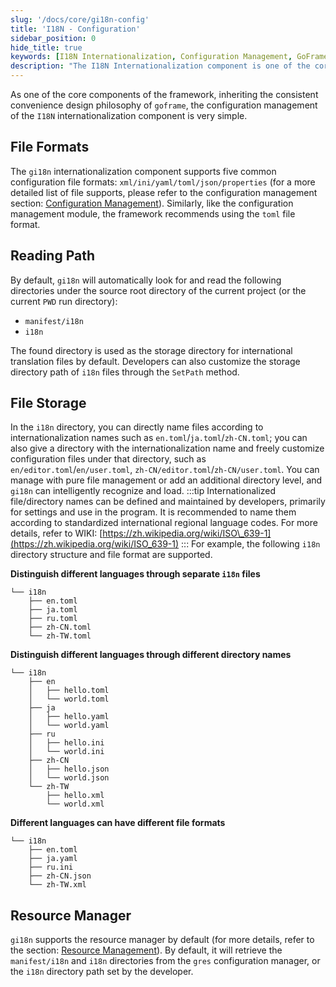 ```yaml
---
slug: '/docs/core/gi18n-config'
title: 'I18N - Configuration'
sidebar_position: 0
hide_title: true
keywords: [I18N Internationalization, Configuration Management, GoFrame Framework, File Format, Internationalization Component, Configuration File, Directory Structure, Resource Manager, Intelligent Recognition, Language Code]
description: "The I18N Internationalization component is one of the core components of the GoFrame framework, supporting multiple configuration file formats such as xml, ini, yaml, toml, etc., and compatible with multiple directory structures and file formats. Developers can achieve multilingual support through configuration. The system automatically recognizes language files and supports custom path settings. It is recommended to use standardized international language codes for file naming to ensure program multilingual compatibility."
---
```


As one of the core components of the framework, inheriting the consistent convenience design philosophy of `goframe`, the configuration management of the `I18N` internationalization component is very simple.

## File Formats

The `gi18n` internationalization component supports five common configuration file formats: `xml/ini/yaml/toml/json/properties` (for a more detailed list of file supports, please refer to the configuration management section: [Configuration Management](../配置管理/配置管理.md)). Similarly, like the configuration management module, the framework recommends using the `toml` file format.

## Reading Path

By default, `gi18n` will automatically look for and read the following directories under the source root directory of the current project (or the current `PWD` run directory):

- `manifest/i18n`
- `i18n`

The found directory is used as the storage directory for international translation files by default. Developers can also customize the storage directory path of `i18n` files through the `SetPath` method.

## File Storage

In the `i18n` directory, you can directly name files according to internationalization names such as `en.toml`/`ja.toml`/`zh-CN.toml`; you can also give a directory with the internationalization name and freely customize configuration files under that directory, such as `en/editor.toml`/`en/user.toml`, `zh-CN/editor.toml`/`zh-CN/user.toml`. You can manage with pure file management or add an additional directory level, and `gi18n` can intelligently recognize and load.
:::tip
Internationalized file/directory names can be defined and maintained by developers, primarily for settings and use in the program. It is recommended to name them according to standardized international regional language codes. For more details, refer to WIKI: [https://zh.wikipedia.org/wiki/ISO\_639-1](https://zh.wikipedia.org/wiki/ISO_639-1)
:::
For example, the following `i18n` directory structure and file format are supported.

**Distinguish different languages through separate `i18n` files**

```
└── i18n
    ├── en.toml
    ├── ja.toml
    ├── ru.toml
    ├── zh-CN.toml
    └── zh-TW.toml
```

**Distinguish different languages through different directory names**

```
└── i18n
    ├── en
    │   ├── hello.toml
    │   └── world.toml
    ├── ja
    │   ├── hello.yaml
    │   └── world.yaml
    ├── ru
    │   ├── hello.ini
    │   └── world.ini
    ├── zh-CN
    │   ├── hello.json
    │   └── world.json
    └── zh-TW
        ├── hello.xml
        └── world.xml
```

**Different languages can have different file formats**

```
└── i18n
    ├── en.toml
    ├── ja.yaml
    ├── ru.ini
    ├── zh-CN.json
    └── zh-TW.xml
```

## Resource Manager

`gi18n` supports the resource manager by default (for more details, refer to the section: [Resource Management](../资源管理/资源管理.md)). By default, it will retrieve the `manifest/i18n` and `i18n` directories from the `gres` configuration manager, or the `i18n` directory path set by the developer.